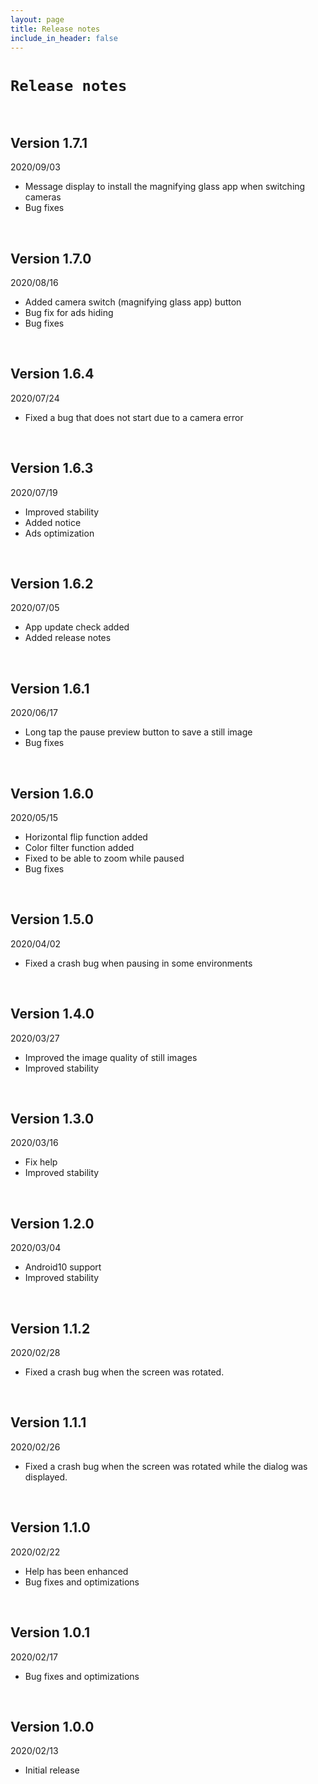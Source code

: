 ```yaml
---
layout: page
title: Release notes
include_in_header: false
---
```


# `Release notes`
<br>

## **Version 1.7.1**
2020/09/03
- Message display to install the magnifying glass app when switching cameras
- Bug fixes

<br>

## **Version 1.7.0**
2020/08/16
- Added camera switch (magnifying glass app) button
- Bug fix for ads hiding
- Bug fixes

<br>

## **Version 1.6.4**
2020/07/24
- Fixed a bug that does not start due to a camera error

<br>

## **Version 1.6.3**
2020/07/19
- Improved stability
- Added notice
- Ads optimization

<br>

## **Version 1.6.2**
2020/07/05
- App update check added
- Added release notes

<br>

## **Version 1.6.1**
2020/06/17
- Long tap the pause preview button to save a still image
- Bug fixes

<br>

## **Version 1.6.0**
2020/05/15
- Horizontal flip function added
- Color filter function added
- Fixed to be able to zoom while paused
- Bug fixes

<br>

## **Version 1.5.0**
2020/04/02
- Fixed a crash bug when pausing in some environments

<br>

## **Version 1.4.0**
2020/03/27
- Improved the image quality of still images
- Improved stability

<br>

## **Version 1.3.0**
2020/03/16
- Fix help
- Improved stability

<br>

## **Version 1.2.0**
2020/03/04
- Android10 support
- Improved stability

<br>

## **Version 1.1.2**
2020/02/28
- Fixed a crash bug when the screen was rotated.

<br>

## **Version 1.1.1**
2020/02/26
- Fixed a crash bug when the screen was rotated while the dialog was displayed.

<br>

## **Version 1.1.0**
2020/02/22
- Help has been enhanced
- Bug fixes and optimizations

<br>

## **Version 1.0.1**
2020/02/17
- Bug fixes and optimizations

<br>

## **Version 1.0.0**
2020/02/13
- Initial release

<br>